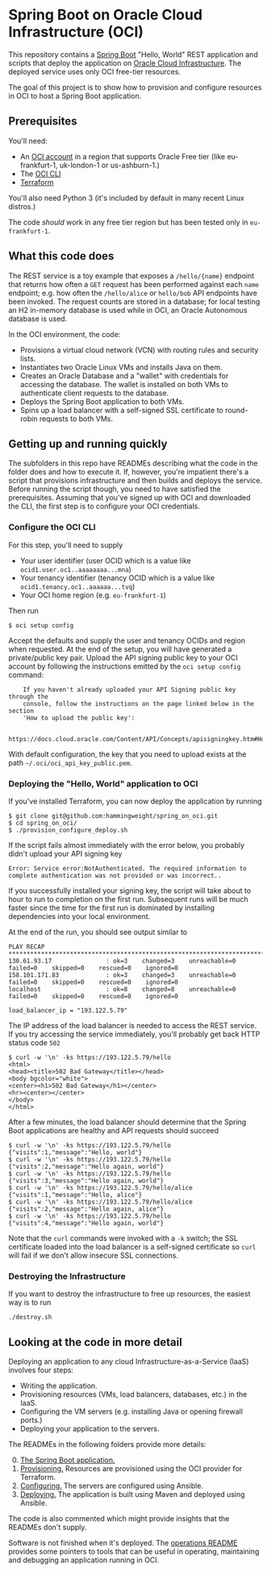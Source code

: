# Spring Boot on Oracle Cloud Infrastructure (OCI)
This repository contains a [Spring Boot](https://spring.io/projects/spring-boot) "Hello, World" REST application and scripts that deploy the application on [Oracle Cloud Infrastructure](https://cloud.oracle.com). The deployed service uses 
only OCI free-tier resources.

The goal of this project is to show how to provision and configure resources in OCI to host a Spring Boot application.

## Prerequisites
You'll need:
 * An [OCI account](https://www.oracle.com/cloud/free/) in a region that supports Oracle Free tier (like eu-frankfurt-1, uk-london-1 or us-ashburn-1.)
 * The [OCI CLI](https://docs.oracle.com/en-us/iaas/Content/API/SDKDocs/cliinstall.htm)
 * [Terraform](https://www.terraform.io/downloads.html)
 
You'll also need Python 3 (it's included by default in many recent Linux distros.)

The code *should* work in any free tier region but has been tested only in `eu-frankfurt-1`.

## What this code does
The REST service is a toy example that exposes a `/hello/{name}` endpoint that returns how often a `GET` request has been performed against each `name` endpoint; e.g. how often the `/hello/alice` or `hello/bob` API endpoints have been invoked. The request counts are stored in a database; for local testing an H2 in-memory database is used while in OCI, an Oracle Autonomous database is used.

In the OCI environment, the code:
 * Provisions a virtual cloud network (VCN) with routing rules and security lists.
 * Instantiates two Oracle Linux VMs and installs Java on them.
 * Creates an Oracle Database and a "wallet" with credentials for accessing the database. The wallet is installed on both VMs to authenticate client requests to the database.
 * Deploys the Spring Boot application to both VMs.
 * Spins up a load balancer with a self-signed SSL certificate to round-robin requests to both VMs.

## Getting up and running quickly
The subfolders in this repo have READMEs describing what the code in the folder does and how to execute it. If, however, you're impatient there's a script that provisions 
infrastructure and then builds and deploys the service. Before running the script though, you need to have satisfied the prerequisites. Assuming that you've signed up with OCI 
and downloaded the CLI, the first step is to configure your OCI credentials.

### Configure the OCI CLI
For this step, you'll need to supply
 * Your user identifier (user OCID which is a value like `ocid1.user.oc1..aaaaaaaa...mna`)
 * Your tenancy identifier (tenancy OCID which is a value like `ocid1.tenancy.oc1..aaaaaa...tvq`)
 * Your OCI home region (e.g. `eu-frankfurt-1`) 
 
 Then run

```
$ oci setup config
```

Accept the defaults and supply the user and tenancy OCIDs and region when requested. At the end of the setup, you will have generated a private/public key pair. Upload the
API signing public key to your OCI account by following the instructions emitted by the `oci setup config` command:

```
    If you haven't already uploaded your API Signing public key through the
    console, follow the instructions on the page linked below in the section
    'How to upload the public key':

        https://docs.cloud.oracle.com/Content/API/Concepts/apisigningkey.htm#How2
```

With default configuration, the key that you need to upload exists at the path `~/.oci/oci_api_key_public.pem`.


### Deploying the "Hello, World" application to OCI
If you've installed Terraform, you can now deploy the application by running

```
$ git clone git@github.com:hammingweight/spring_on_oci.git
$ cd spring_on_oci/
$ ./provision_configure_deploy.sh
```

If the script fails almost immediately with the error below, you probably didn't upload your API signing key

```
Error: Service error:NotAuthenticated. The required information to complete authentication was not provided or was incorrect..
```

If you successfully installed your signing key, the script will take about to hour to run to completion on the first run. Subsequent runs will be much faster since the time for
the first run is dominated by installing dependencies into your local environment.

At the end of the run, you should see output similar to

```
PLAY RECAP **********************************************************************************************************
130.61.93.17               : ok=3    changed=3    unreachable=0    failed=0    skipped=0    rescued=0    ignored=0
158.101.171.83             : ok=3    changed=3    unreachable=0    failed=0    skipped=0    rescued=0    ignored=0
localhost                  : ok=8    changed=8    unreachable=0    failed=0    skipped=0    rescued=0    ignored=0

load_balancer_ip = "193.122.5.79"
```

The IP address of the load balancer is needed to access the REST service. If you try accessing the service immediately, you'll probably get back HTTP status code `502`

```
$ curl -w '\n' -ks https://193.122.5.79/hello
<html>
<head><title>502 Bad Gateway</title></head>
<body bgcolor="white">
<center><h1>502 Bad Gateway</h1></center>
<hr><center></center>
</body>
</html>
```

After a few minutes, the load balancer should determine that the Spring Boot applications are healthy and API requests should succeed

```
$ curl -w '\n' -ks https://193.122.5.79/hello
{"visits":1,"message":"Hello, world"}
$ curl -w '\n' -ks https://193.122.5.79/hello
{"visits":2,"message":"Hello again, world"}
$ curl -w '\n' -ks https://193.122.5.79/hello
{"visits":3,"message":"Hello again, world"}
$ curl -w '\n' -ks https://193.122.5.79/hello/alice
{"visits":1,"message":"Hello, alice"}
$ curl -w '\n' -ks https://193.122.5.79/hello/alice
{"visits":2,"message":"Hello again, alice"}
$ curl -w '\n' -ks https://193.122.5.79/hello
{"visits":4,"message":"Hello again, world"}
```

Note that the `curl` commands were invoked with a `-k` switch; the SSL certificate loaded into the load balancer is a self-signed certificate so `curl` will fail if we don't
allow insecure SSL connections.

### Destroying the Infrastructure
If you want to destroy the infrastructure to free up resources, the easiest way is to run

```
./destroy.sh
```

## Looking at the code in more detail
Deploying an application to any cloud Infrastructure-as-a-Service (IaaS) involves four steps:
 * Writing the application.
 * Provisioning resources (VMs, load balancers, databases, etc.) in the IaaS.
 * Configuring the VM servers (e.g. installing Java or opening firewall ports.)
 * Deploying your application to the servers.
 
 The READMEs in the following folders provide more details:
 
 0. [The Spring Boot application.](./0_spring_application)
 1. [Provisioning.](./1_provision) Resources are provisioned using the OCI provider for Terraform.
 2. [Configuring.](./2_configure) The servers are configured using Ansible.
 3. [Deploying.](./3_deploy) The application is built using Maven and deployed using Ansible.
  
  The code is also commented which might provide insights that the READMEs don't supply.

Software is not finished when it's deployed. The [operations README](./4_operations) provides some pointers
to tools that can be useful in operating, maintaining and debugging an application running in OCI.
